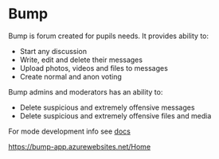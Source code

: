 # Bump
Bump is forum created for pupils needs. It provides ability to:
- Start any discussion
- Write, edit and delete their messages
- Upload photos, videos and files to messages
- Create normal and anon voting

Bump admins and moderators has an ability to:
- Delete suspicious and extremely offensive messages
- Delete suspicious and extremely offensive files and media

For mode development info see [docs](Docs)

https://bump-app.azurewebsites.net/Home
